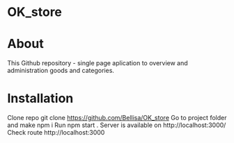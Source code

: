 # OK_store
  # About
This Github repository - single page aplication to overview and administration goods and categories.
  # Installation
Clone repo git clone https://github.com/Bellisa/OK_store
Go to project folder and make npm i
Run npm start . Server is available on http://localhost:3000/
Check route http://localhost:3000
